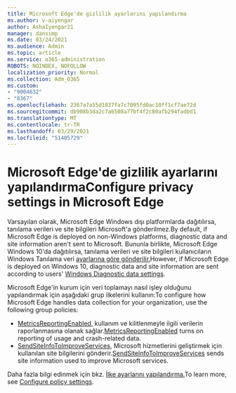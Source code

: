 ```yaml
---
title: Microsoft Edge'de gizlilik ayarlarını yapılandırma
ms.author: v-aiyengar
author: AshaIyengar21
manager: dansimp
ms.date: 03/24/2021
ms.audience: Admin
ms.topic: article
ms.service: o365-administration
ROBOTS: NOINDEX, NOFOLLOW
localization_priority: Normal
ms.collection: Adm_O365
ms.custom:
- "9004632"
- "8367"
ms.openlocfilehash: 2367a7a55d1837fa7c7095fd0ac10ff1cf7ae72d
ms.sourcegitcommit: db908b3da2c7a6508a77bf4f2c80afb294fadbd1
ms.translationtype: MT
ms.contentlocale: tr-TR
ms.lasthandoff: 03/29/2021
ms.locfileid: "51405729"
---
```

# <a name="configure-privacy-settings-in-microsoft-edge"></a><span data-ttu-id="0bdab-102">Microsoft Edge'de gizlilik ayarlarını yapılandırma</span><span class="sxs-lookup"><span data-stu-id="0bdab-102">Configure privacy settings in Microsoft Edge</span></span>

<span data-ttu-id="0bdab-103">Varsayılan olarak, Microsoft Edge Windows dışı platformlarda dağıtılırsa, tanılama verileri ve site bilgileri Microsoft'a gönderilmez.</span><span class="sxs-lookup"><span data-stu-id="0bdab-103">By default, if Microsoft Edge is deployed on non-Windows platforms, diagnostic data and site information aren't sent to Microsoft.</span></span> <span data-ttu-id="0bdab-104">Bununla birlikte, Microsoft Edge Windows 10'da dağıtılırsa, tanılama verileri ve site bilgileri kullanıcıların Windows Tanılama veri [ayarlarına göre gönderilir.](https://go.microsoft.com/fwlink/?linkid=2132472)</span><span class="sxs-lookup"><span data-stu-id="0bdab-104">However, if Microsoft Edge is deployed on Windows 10, diagnostic data and site information are sent according to users' [Windows Diagnostic data settings](https://go.microsoft.com/fwlink/?linkid=2132472).</span></span>

<span data-ttu-id="0bdab-105">Microsoft Edge'in kurum için veri toplamayı nasıl işley olduğunu yapılandırmak için aşağıdaki grup ilkelerini kullanın:</span><span class="sxs-lookup"><span data-stu-id="0bdab-105">To configure how Microsoft Edge handles data collection for your organization, use the following group policies:</span></span>
- <span data-ttu-id="0bdab-106">[MetricsReportingEnabled,](https://go.microsoft.com/fwlink/?linkid=2132470) kullanım ve kilitlenmeyle ilgili verilerin raporlanmasına olanak sağlar.</span><span class="sxs-lookup"><span data-stu-id="0bdab-106">[MetricsReportingEnabled](https://go.microsoft.com/fwlink/?linkid=2132470) turns on reporting of usage and crash-related data.</span></span>
- <span data-ttu-id="0bdab-107">[SendSiteInfoToImproveServices,](https://go.microsoft.com/fwlink/?linkid=2132470) Microsoft hizmetlerini geliştirmek için kullanılan site bilgilerini gönderir.</span><span class="sxs-lookup"><span data-stu-id="0bdab-107">[SendSiteInfoToImproveServices](https://go.microsoft.com/fwlink/?linkid=2132470) sends site information used to improve Microsoft services.</span></span>

<span data-ttu-id="0bdab-108">Daha fazla bilgi edinmek için bkz. [İlke ayarlarını yapılandırma.](https://go.microsoft.com/fwlink/?linkid=2132577)</span><span class="sxs-lookup"><span data-stu-id="0bdab-108">To learn more, see [Configure policy settings](https://go.microsoft.com/fwlink/?linkid=2132577).</span></span>

